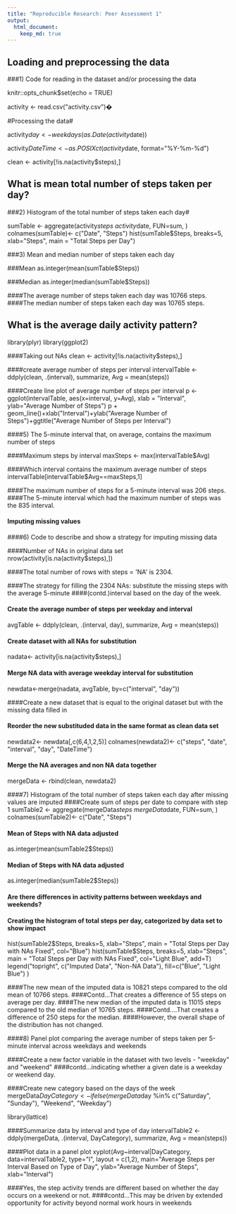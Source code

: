 ```yaml
---
title: "Reproducible Research: Peer Assessment 1"
output: 
  html_document:
    keep_md: true
---
```



## Loading and preprocessing the data

###1) Code for reading in the dataset and/or processing the data

knitr::opts_chunk$set(echo = TRUE)

activity <- read.csv("activity.csv")�

#Processing the data#

activity$day <- weekdays(as.Date(activity$date))

activity$DateTime<- as.POSIXct(activity$date, format="%Y-%m-%d")

clean <- activity[!is.na(activity$steps),]


## What is mean total number of steps taken per day?

###2) Histogram of the total number of steps taken each day#


sumTable <- aggregate(activity$steps ~ activity$date, FUN=sum, )
colnames(sumTable)<- c("Date", "Steps")
hist(sumTable$Steps, breaks=5, xlab="Steps", main = "Total Steps per Day")

###3) Mean and median number of steps taken each day


###Mean
as.integer(mean(sumTable$Steps))

###Median
as.integer(median(sumTable$Steps))

####The average number of steps taken each day was 10766 steps.
####The median number of steps taken each day was 10765 steps.



## What is the average daily activity pattern?

library(plyr)
library(ggplot2)

####Taking out NAs
clean <- activity[!is.na(activity$steps),]

####create average number of steps per interval
intervalTable <- ddply(clean, .(interval), summarize, Avg = mean(steps))

####Create line plot of average number of steps per interval
p <- ggplot(intervalTable, aes(x=interval, y=Avg), xlab = "Interval", ylab="Average Number of Steps")
p + geom_line()+xlab("Interval")+ylab("Average Number of Steps")+ggtitle("Average Number of Steps per Interval")


####5) The 5-minute interval that, on average, contains the maximum number of steps

####Maximum steps by interval
maxSteps <- max(intervalTable$Avg)

####Which interval contains the maximum average number of steps
intervalTable[intervalTable$Avg==maxSteps,1]

####The maximum number of steps for a 5-minute interval was 206 steps.
####The 5-minute interval which had the maximum number of steps was the 835 interval.


#### Imputing missing values

####6) Code to describe and show a strategy for imputing missing data

####Number of NAs in original data set
nrow(activity[is.na(activity$steps),])

####The total number of rows with steps = 'NA' is 2304.

####The strategy for filling the 2304 NAs: substitute the missing steps with the average 5-minute 
####(contd.)interval based on the day of the week.

#### Create the average number of steps per weekday and interval
avgTable <- ddply(clean, .(interval, day), summarize, Avg = mean(steps))

#### Create dataset with all NAs for substitution
nadata<- activity[is.na(activity$steps),]

#### Merge NA data with average weekday interval for substitution
newdata<-merge(nadata, avgTable, by=c("interval", "day"))

####Create a new dataset that is equal to the original dataset but with the missing data filled in
#### Reorder the new substituded data in the same format as clean data set
newdata2<- newdata[,c(6,4,1,2,5)]
colnames(newdata2)<- c("steps", "date", "interval", "day", "DateTime")

#### Merge the NA averages and non NA data together
mergeData <- rbind(clean, newdata2)

####7) Histogram of the total number of steps taken each day after missing values are imputed
####Create sum of steps per date to compare with step 1
sumTable2 <- aggregate(mergeData$steps ~ mergeData$date, FUN=sum, )
colnames(sumTable2)<- c("Date", "Steps")

#### Mean of Steps with NA data adjusted
as.integer(mean(sumTable2$Steps))

#### Median of Steps with NA data adjusted
as.integer(median(sumTable2$Steps))


#### Are there differences in activity patterns between weekdays and weekends?

#### Creating the histogram of total steps per day, categorized by data set to show impact
hist(sumTable2$Steps, breaks=5, xlab="Steps", main = "Total Steps per Day with NAs Fixed", col="Blue")
hist(sumTable$Steps, breaks=5, xlab="Steps", main = "Total Steps per Day with NAs Fixed", col="Light Blue", add=T)
legend("topright", c("Imputed Data", "Non-NA Data"), fill=c("Blue", "Light Blue") )


####The new mean of the imputed data is 10821 steps compared to the old mean of 10766 steps. 
####Contd...That creates a difference of 55 steps on average per day.
####The new median of the imputed data is 11015 steps compared to the old median of 10765 steps. 
####Contd....That creates a difference of 250 steps for the median.
####However, the overall shape of the distribution has not changed.



####8) Panel plot comparing the average number of steps taken per 5-minute interval across weekdays and weekends

####Create a new factor variable in the dataset with two levels - "weekday" and "weekend" 
####contd...indicating whether a given date is a weekday or weekend day.

####Create new category based on the days of the week
mergeData$DayCategory <- ifelse(mergeData$day %in% c("Saturday", "Sunday"), "Weekend", "Weekday")


library(lattice)

####Summarize data by interval and type of day
intervalTable2 <- ddply(mergeData, .(interval, DayCategory), summarize, Avg = mean(steps))


####Plot data in a panel plot
xyplot(Avg~interval|DayCategory, data=intervalTable2, type="l",  layout = c(1,2),
       main="Average Steps per Interval Based on Type of Day", 
       ylab="Average Number of Steps", xlab="Interval")

####Yes, the step activity trends are different based on whether the day occurs on a weekend or not. 
####contd...This may be driven by extended opportunity for activity beyond normal work hours in weekends
